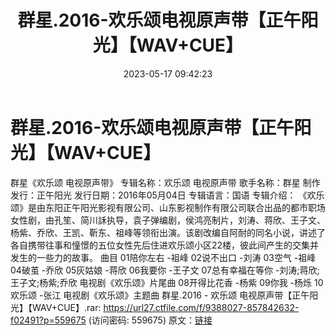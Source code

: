 ﻿---
title: 群星.2016-欢乐颂电视原声带【正午阳光】【WAV+CUE】
date: 2023-05-17 09:42:23
categories: WAV车载音乐、镜像
tags: 华语中文
---
# 群星.2016-欢乐颂电视原声带【正午阳光】【WAV+CUE】

群星《欢乐颂 电视原声带》
专辑名称：欢乐颂 电视原声带
歌手名称：群星
制作发行：正午阳光
发行日期：2016年05月04日
专辑语言：国语
专辑介绍：
《欢乐颂》是由东阳正午阳光影视有限公司、山东影视制作有限公司联合出品的都市职场女性剧，由孔笙、简川訸执导，袁子弹编剧，侯鸿亮制片，刘涛、蒋欣、王子文、杨紫、乔欣、王凯、靳东、祖峰等领衔出演。该剧改编自阿耐的同名小说，讲述了各自携带往事和憧憬的五位女性先后住进欢乐颂小区22楼，彼此间产生的交集并发生的一些力的故事。
曲目
01陪你左右 -祖峰
02说不出口 -刘涛
03空气 -祖峰
04破茧 -乔欣
05灰姑娘 -蒋欣
06我要你 -王子文
07总有幸福在等你 -刘涛;蒋欣;王子文;杨紫;乔欣 电视剧《欢乐颂》片尾曲
08开得比花香 -杨紫
09你我 -杨烁
10欢乐颂 -张江 电视剧《欢乐颂》主题曲
群星.2016 - 欢乐颂 电视原声带【正午阳光】【WAV+CUE】.rar: https://url27.ctfile.com/f/9388027-857842632-f02491?p=559675
(访问密码: 559675)
原文：[链接](https://blog.sina.com.cn/s/blog_1647c7e76010311wk.html)